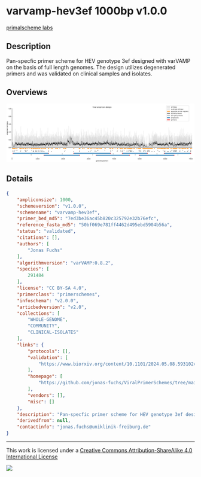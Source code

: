 # varvamp-hev3ef 1000bp v1.0.0

[primalscheme labs](https://labs.primalscheme.com/detail/varvamp-hev3ef/1000/v1.0.0)

## Description

Pan-specfic primer scheme for HEV genotype 3ef designed with varVAMP on the basis of full length genomes. The design utilizes degenerated primers and was validated on clinical samples and isolates.

## Overviews

![overview.png](work/overview.png)

## Details

```json
{
    "ampliconsize": 1000,
    "schemeversion": "v1.0.0",
    "schemename": "varvamp-hev3ef",
    "primer_bed_md5": "7ed3be36ac45b820c325792e32b76efc",
    "reference_fasta_md5": "50bf069e781ff4462d495ebd5904b56a",
    "status": "validated",
    "citations": [],
    "authors": [
        "Jonas Fuchs"
    ],
    "algorithmversion": "varVAMP:0.8.2",
    "species": [
        291484
    ],
    "license": "CC BY-SA 4.0",
    "primerclass": "primerschemes",
    "infoschema": "v2.0.0",
    "articbedversion": "v2.0",
    "collections": [
        "WHOLE-GENOME",
        "COMMUNITY",
        "CLINICAL-ISOLATES"
    ],
    "links": {
        "protocols": [],
        "validation": [
            "https://www.biorxiv.org/content/10.1101/2024.05.08.593102v1.full"
        ],
        "homepage": [
            "https://github.com/jonas-fuchs/ViralPrimerSchemes/tree/main/varvamp_tiled/HEV_1"
        ],
        "vendors": [],
        "misc": []
    },
    "description": "Pan-specfic primer scheme for HEV genotype 3ef designed with varVAMP on the basis of full length genomes. The design utilizes degenerated primers and was validated on clinical samples and isolates.",
    "derivedfrom": null,
    "contactinfo": "jonas.fuchs@uniklinik-freiburg.de"
}
```



------------------------------------------------------------------------

This work is licensed under a [Creative Commons Attribution-ShareAlike 4.0 International License](http://creativecommons.org/licenses/by-sa/4.0/) 

![](https://i.creativecommons.org/l/by-sa/4.0/88x31.png)